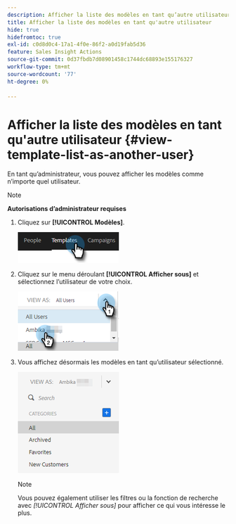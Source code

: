 ```yaml
---
description: Afficher la liste des modèles en tant qu’autre utilisateur - Documents Marketo - Documentation du produit
title: Afficher la liste des modèles en tant qu'autre utilisateur
hide: true
hidefromtoc: true
exl-id: c0d8d0c4-17a1-4f0e-86f2-a0d19fab5d36
feature: Sales Insight Actions
source-git-commit: 0d37fbdb7d08901458c1744dc68893e155176327
workflow-type: tm+mt
source-wordcount: '77'
ht-degree: 0%

---
```


# Afficher la liste des modèles en tant qu&#39;autre utilisateur {#view-template-list-as-another-user}

En tant qu’administrateur, vous pouvez afficher les modèles comme n’importe quel utilisateur.

>[!NOTE]
>
>**Autorisations d’administrateur requises**

1. Cliquez sur **[!UICONTROL Modèles]**.

   ![](assets/view-template-list-as-another-user-1.png)

1. Cliquez sur le menu déroulant **[!UICONTROL Afficher sous]** et sélectionnez l’utilisateur de votre choix.

   ![](assets/view-template-list-as-another-user-2.png)

1. Vous affichez désormais les modèles en tant qu’utilisateur sélectionné.

   ![](assets/view-template-list-as-another-user-3.png)

   >[!NOTE]
   >
   >Vous pouvez également utiliser les filtres ou la fonction de recherche avec _[!UICONTROL Afficher sous]_ pour afficher ce qui vous intéresse le plus.

